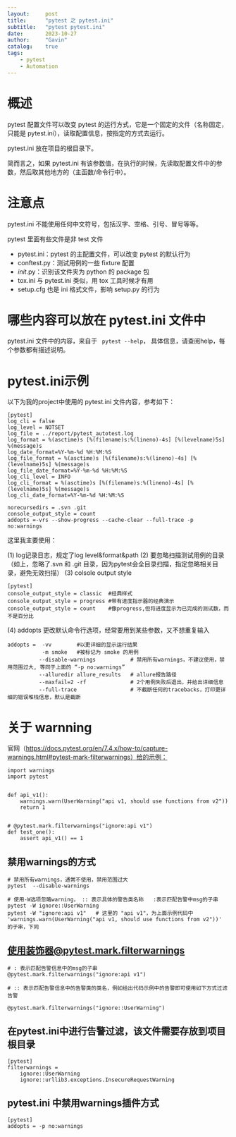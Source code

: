 ```yaml
---
layout:     post
title:      "pytest 之 pytest.ini"
subtitle:   "pytest pytest.ini"
date:       2023-10-27
author:     "Gavin"
catalog:    true
tags:
    - pytest
    - Automation
---
```



#  概述

pytest 配置文件可以改变 pytest 的运行方式，它是一个固定的文件（名称固定，只能是 pytest.ini），读取配置信息，按指定的方式去运行。

pytest.ini 放在项目的根目录下。

简而言之，如果 pytest.ini 有该参数值，在执行的时候，先读取配置文件中的参数，然后取其他地方的（主函数/命令行中）。


# 注意点

pytest.ini 不能使用任何中文符号，包括汉字、空格、引号、冒号等等。

pytest 里面有些文件是非 test 文件

* pytest.ini：pytest 的主配置文件，可以改变 pytest 的默认行为
* conftest.py：测试用例的一些 fixture 配置
* _init_.py：识别该文件夹为 python 的 package 包
* tox.ini 与 pytest.ini 类似，用 tox 工具时候才有用
* setup.cfg 也是 ini 格式文件，影响 setup.py 的行为
    

# 哪些内容可以放在 pytest.ini 文件中


pytest.ini 文件中的内容，来自于 ``` pytest --help```， 具体信息，请查阅help，每个参数都有描述说明。

# pytest.ini示例


以下为我的project中使用的 pytest.ini 文件内容，参考如下：

```
[pytest]
log_cli = false
log_level = NOTSET
log_file = ../report/pytest_autotest.log
log_format = %(asctime)s [%(filename)s:%(lineno)-4s] [%(levelname)5s] %(message)s
log_date_format=%Y-%m-%d %H:%M:%S
log_file_format = %(asctime)s [%(filename)s:%(lineno)-4s] [%(levelname)5s] %(message)s
log_file_date_format=%Y-%m-%d %H:%M:%S
log_cli_level = INFO
log_cli_format = %(asctime)s [%(filename)s:%(lineno)-4s] [%(levelname)5s] %(message)s
log_cli_date_format=%Y-%m-%d %H:%M:%S

norecursedirs = .svn .git
console_output_style = count
addopts =-vrs --show-progress --cache-clear --full-trace -p no:warnings
```

这里我主要使用：

(1) log记录日志，规定了log level&format&path
(2) 要忽略扫描测试用例的目录（如上，忽略了.svn 和 .git 目录，因为pytest会全目录扫描，指定忽略相关目录，避免无效扫描）
(3) colsole output style

```
[pytest]
console_output_style = classic  #经典样式
console_output_style = progress #带有进度指示器的经典演示
console_output_style = count    #像progress,但将进度显示为已完成的测试数，而不是百分比
```

(4) addopts 更改默认命令行选项，经常要用到某些参数，又不想重复输入

```
addopts =  -vv        #以更详细的显示运行结果
           -m smoke   #被标记为 smoke 的用例
          --disable-warnings           # 禁用所有warnings，不建议使用，禁用范围过大, 等同于上面的 “-p no:warnings”
          --alluredir allure_results   # allure报告路径
          --maxfail=2 -rf              # 2个用例失败后退出，并给出详细信息
          --full-trace                 # 不截断任何的tracebacks，打印更详细的错误堆栈信息，默认是截断

```



# 关于 warnning


官网（https://docs.pytest.org/en/7.4.x/how-to/capture-warnings.html#pytest-mark-filterwarnings）给的示例：
```
import warnings
import pytest


def api_v1():
    warnings.warn(UserWarning("api v1, should use functions from v2"))
    return 1


# @pytest.mark.filterwarnings("ignore:api v1")
def test_one():
    assert api_v1() == 1

```

## 禁用warnings的方式

```
# 禁用所有warnings，通常不使用，禁用范围过大
pytest  --disable-warnings

# 使用-W选项忽略warning， :: 表示具体的警告类名称   :表示匹配告警中msg的子串
pytest -W ignore::UserWarning
pytest -W "ignore:api v1"   # 这里的 "api v1"，为上面示例代码中 'warnings.warn(UserWarning("api v1, should use functions from v2"))' 的子串，下同
```

## 使用装饰器@pytest.mark.filterwarnings

```
# : 表示匹配告警信息中的msg的子串
@pytest.mark.filterwarnings("ignore:api v1") 

# :: 表示匹配告警信息中的告警类的类名，例如给出代码示例中的告警即可使用如下方式过滤告警

@pytest.mark.filterwarnings("ignore::UserWarning")
```



## 在pytest.ini中进行告警过滤，该文件需要存放到项目根目录

```
[pytest]
filterwarnings =
    ignore::UserWarning
    ignore::urllib3.exceptions.InsecureRequestWarning
```


## pytest.ini 中禁用warnings插件方式

```
[pytest]
addopts = -p no:warnings
```
